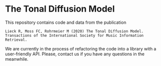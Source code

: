 # The Tonal Diffusion Model
This repository contains code and data from the publication
```
Lieck R, Moss FC, Rohrmeier M (2020) The Tonal Diffusion Model. Transactions of the International Society for Music Information Retrieval.
```
We are currently in the process of refactoring the code into a library with a user-friendly API. Please, contact us if you have any questions in the meanwhile.
